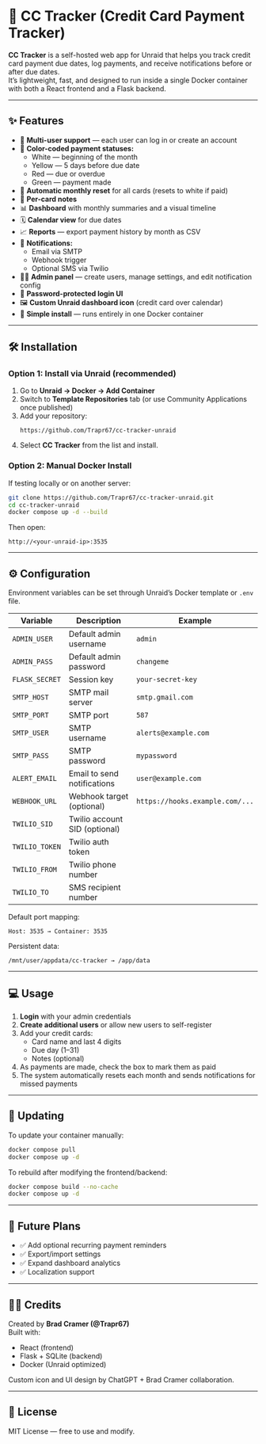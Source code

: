 # 🧾 CC Tracker (Credit Card Payment Tracker)

**CC Tracker** is a self-hosted web app for Unraid that helps you track credit card payment due dates, log payments, and receive notifications before or after due dates.  
It’s lightweight, fast, and designed to run inside a single Docker container with both a React frontend and a Flask backend.

---

## ✨ Features

- 🧍 **Multi-user support** — each user can log in or create an account
- 🧠 **Color-coded payment statuses:**
  - White — beginning of the month
  - Yellow — 5 days before due date
  - Red — due or overdue
  - Green — payment made
- 📅 **Automatic monthly reset** for all cards (resets to white if paid)
- 📝 **Per-card notes**
- 📊 **Dashboard** with monthly summaries and a visual timeline
- 🗓️ **Calendar view** for due dates
- 📈 **Reports** — export payment history by month as CSV
- 🔔 **Notifications:**
  - Email via SMTP
  - Webhook trigger
  - Optional SMS via Twilio
- 👩‍💼 **Admin panel** — create users, manage settings, and edit notification config
- 🔐 **Password-protected login UI**
- 🖼️ **Custom Unraid dashboard icon** (credit card over calendar)
- 🧰 **Simple install** — runs entirely in one Docker container

---

## 🛠️ Installation

### **Option 1: Install via Unraid (recommended)**
1. Go to **Unraid → Docker → Add Container**
2. Switch to **Template Repositories** tab (or use Community Applications once published)
3. Add your repository:
   ```
   https://github.com/Trapr67/cc-tracker-unraid
   ```
4. Select **CC Tracker** from the list and install.

### **Option 2: Manual Docker Install**
If testing locally or on another server:
```bash
git clone https://github.com/Trapr67/cc-tracker-unraid.git
cd cc-tracker-unraid
docker compose up -d --build
```

Then open:
```
http://<your-unraid-ip>:3535
```

---

## ⚙️ Configuration

Environment variables can be set through Unraid’s Docker template or `.env` file.

| Variable | Description | Example |
|-----------|-------------|----------|
| `ADMIN_USER` | Default admin username | `admin` |
| `ADMIN_PASS` | Default admin password | `changeme` |
| `FLASK_SECRET` | Session key | `your-secret-key` |
| `SMTP_HOST` | SMTP mail server | `smtp.gmail.com` |
| `SMTP_PORT` | SMTP port | `587` |
| `SMTP_USER` | SMTP username | `alerts@example.com` |
| `SMTP_PASS` | SMTP password | `mypassword` |
| `ALERT_EMAIL` | Email to send notifications | `user@example.com` |
| `WEBHOOK_URL` | Webhook target (optional) | `https://hooks.example.com/...` |
| `TWILIO_SID` | Twilio account SID (optional) |  |
| `TWILIO_TOKEN` | Twilio auth token |  |
| `TWILIO_FROM` | Twilio phone number |  |
| `TWILIO_TO` | SMS recipient number |  |

Default port mapping:
```
Host: 3535 → Container: 3535
```

Persistent data:
```
/mnt/user/appdata/cc-tracker → /app/data
```

---

## 💻 Usage

1. **Login** with your admin credentials  
2. **Create additional users** or allow new users to self-register  
3. Add your credit cards:
   - Card name and last 4 digits
   - Due day (1–31)
   - Notes (optional)
4. As payments are made, check the box to mark them as paid
5. The system automatically resets each month and sends notifications for missed payments

---

## 🧩 Updating

To update your container manually:
```bash
docker compose pull
docker compose up -d
```

To rebuild after modifying the frontend/backend:
```bash
docker compose build --no-cache
docker compose up -d
```

---

## 🧠 Future Plans

- ✅ Add optional recurring payment reminders
- ✅ Export/import settings
- ✅ Expand dashboard analytics
- ✅ Localization support

---

## 🧑‍💻 Credits

Created by **Brad Cramer (@Trapr67)**  
Built with:
- React (frontend)
- Flask + SQLite (backend)
- Docker (Unraid optimized)

Custom icon and UI design by ChatGPT + Brad Cramer collaboration.

---

## 📄 License
MIT License — free to use and modify.
